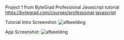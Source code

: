 Project 1 from ByteGrad Professional Javascript tutorial https://bytegrad.com/courses/professional-javascript

Tutorial Intro Screenshot:
![afbeelding](https://github.com/user-attachments/assets/fb1f80cd-b0d6-404b-8891-0ea58d2b84af)

App Screenshot:
![afbeelding](https://github.com/user-attachments/assets/9a86c172-80e7-492b-9dff-999f7eb9c91e)

